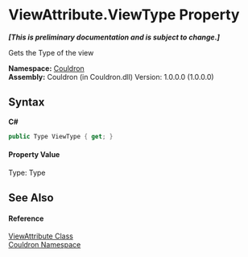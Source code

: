 # ViewAttribute.ViewType Property 
 _**\[This is preliminary documentation and is subject to change.\]**_

Gets the Type of the view

**Namespace:**&nbsp;<a href="N_Couldron">Couldron</a><br />**Assembly:**&nbsp;Couldron (in Couldron.dll) Version: 1.0.0.0 (1.0.0.0)

## Syntax

**C#**<br />
``` C#
public Type ViewType { get; }
```


#### Property Value
Type: Type

## See Also


#### Reference
<a href="T_Couldron_ViewAttribute">ViewAttribute Class</a><br /><a href="N_Couldron">Couldron Namespace</a><br />